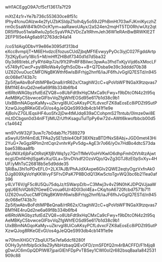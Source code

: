 wH1ACEggO9A7cf5cf13617a7f29

mXtZ4z1r+Ye7b736c553630ce8f51c
IPhy4fcnuOAlzw4e2fyUZbKSIdpZ1olh4jy5o59J2PhBmHt703wFJKmIKyczhZrm0cSsaWi841k0hOcK1ym+aaRawoUAyx/2aS24en2mqHT5TD0Rh/wUtz2qtDR5If9uo51wlaRwIu2p5cSyaVPAZVDcZa1tRhmJeh36W1eRAnBwBRWKIE2T2EFP1ll5e4Ag6ab912763dc94a14

/coS1dAig0DbvY9e86e3095df313bd
eXcc8vmpIjT+M6EHvdzcEfozusCUdZjbqMFfiEvwyyPyOc3iyjC027FgddArtp7jt2KjyEurIy18Ic5+M/mHffZHlBdf7340d1d7d5ba32
0ly3d69/ebLzFyRYd4tp7Js/91t2lPnRF8BiIwc3pwAu3fhdTxKjyVijd6sXMocLFv5749yfCwcP+pyl8RoWa4y0gfhSoDb++B+Q7Dsba9e39c3dddd70b38
UZ620vuOucCMFDNgBKWthf6wIsBiFrhjg2hnf6/iaJF6fhJvGgIQ7ESTd/n945dc068ef743b7c
Zp5ifjwAbvBoFdtiMPBeQna8/rtR62x/CtaghW2cC+qPoVbWF1NGaX9tzqvas7BM1f4E4ruQd2ne6a69f8b334b6fb4
el6RtoWAGbyzfutEdZVQ8+o8UbFdt9xHqCMxCa9cFwy+f9bDtcON4z2t95qAeMBKyC5bvwceGlFbvVqZfgWhfEOSd95e617b1d38c9b1
UlxBBmNAGqoKaMy+uZkrvgI8UiCoAKsyPCfLdvxcFZK8aEosEc8iPDZt9SutPXzwQJog8RKeGEvGl/os4gJeQQeS993db4cb141f1e9e
4jBoIvZ7GLIEqsiHF4uoSfx2jDw4tMJdq639aCCohpmS2Ttntub/0Imze0wi8EmLtDCbgsn0d34nlFTjlMUZrUfhKsaguTulTpPy6w72d+AWtl6kwofbbcb00d5c1a4642

wn97vtW32jF3uw7c7b0dab7fc7589279
aSwyIU5hf4mEdLTPAa2ySE1zbIe4ObF38XNzaBTDfNxS8Abj+JGD0met43Hi2YuG+7eGgzRPlm2ntCqn2vnhrKyPv5dg+AgE3r7o66/yOx7HdBo4dtcS73dabae538baa8fb
5pUNlXz6jbFaOtRstjKfjBVWq1yz7QnTfMeV0oHVKwIO6dhpFmhOtVt4tzAjwtecgUDnf4HhjlSgaKvXu/GLa+ShvDVsdf2OzsVQjo/QvZg3GTJ8zE0pSvXy+4HUF/yMhTsC26818b5e5d9dde35
1jRiBaJ3hl1oPDvEFL0+2LX7AJB/PhAJdXAxpe6Glv2QWE2eqtyOgzVxfnAk0DJg809XgVoYqKKWvyFSFtvDPaK7P8BOdQ13Kw5ctoTgvWQ3bc6b211ea0af396
y4LVT6V/gF5c8U5Qu75dqJz/tSWarpD/b+C3Mwj3v4vZ9N0hKJDPQVJjaaWgqU6EfoVQb9ZfGewECvoua6U/r4D0I3oI4Ea+CKq/toA6720fcbd7571b711
UZ620vuOucCMFDNgBKWthf6wIsBiFrhjg2hnf6/iaJF6fhJvGgIQ7ESTd/n945dc068ef743b7c
Zp5ifjwAbvBoFdtiMPBeQna8/rtR62x/CtaghW2cC+qPoVbWF1NGaX9tzqvas7BM1f4E4ruQd2ne6a69f8b334b6fb4
el6RtoWAGbyzfutEdZVQ8+o8UbFdt9xHqCMxCa9cFwy+f9bDtcON4z2t95qAeMBKyC5bvwceGlFbvVqZfgWhfEOSd95e617b1d38c9b1
UlxBBmNAGqoKaMy+uZkrvgI8UiCoAKsyPCfLdvxcFZK8aEosEc8iPDZt9SutPXzwQJog8RKeGEvGl/os4gJeQQeS993db4cb141f1e9e

w70hmXHGCYZbqIUl75e7efa6dcf8280f
0OHy3yhhfblpSck9aZ9yNbHzbaqQlEvOFD/zmSFDfQ2m4rBACFFD/F1t4jq8gDwUC6mGpQDPlW87jpaiGlEhFDpPvTBSey1CWl0oI2r682bsqBaa1a842531909c88
